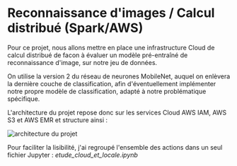 # Reconnaissance d'images / Calcul distribué (Spark/AWS)

Pour ce projet, nous allons mettre en place une infrastructure Cloud de calcul distribué de facon à évaluer un modèle pré-entraîné de reconnaissance d'image, sur notre jeu de données.

On utilise la version 2 du réseau de neurones MobileNet, auquel on enlèvera la dernière couche de classification, afin d'éventuellement implémenter notre propre modèle de classification, adapté à notre problématique spécifique.

L'architecture du projet repose donc sur les services Cloud AWS IAM, AWS S3 et AWS EMR et structure ainsi :

![architecture du projet](https://maximorose.eu/datascience_gh_ress/architecture_projet_aws.png)

Pour faciliter la lisibilité, j'ai regroupé l'ensemble des actions dans un seul fichier Jupyter : _etude_cloud_et_locale.ipynb_


